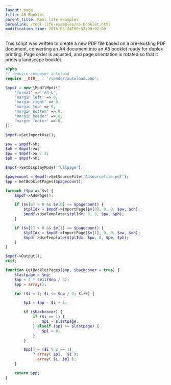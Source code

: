```yaml
---
layout: page
title: A5 Booklet
parent_title: Real life examples
permalink: /real-life-examples/a5-booklet.html
modification_time: 2016-05-24T09:53:00+02:00
---
```


This script was written to create a new PDF file based on a pre-existing PDF document, converting an A4 document
into an A5 booklet ready for duplex printing. Page order is adjusted, and page orientation is rotated so that
it prints a landscape booklet.

```php
<?php
// require composer autoload
require __DIR__ . '/vendor/autoload.php';

$mpdf = new \Mpdf\Mpdf([
    'format' => 'A4-L',
    'margin_left' => 0,
    'margin_right' => 0,
    'margin_top' => 0,
    'margin_bottom' => 0,
    'margin_header' => 0,
    'margin_footer' => 0,
]);

$mpdf->SetImportUse();

$ow = $mpdf->h;
$oh = $mpdf->w;
$pw = $mpdf->w / 2;
$ph = $mpdf->h;

$mpdf->SetDisplayMode('fullpage');

$pagecount = $mpdf->SetSourceFile('A4sourcefile.pdf');
$pp = GetBookletPages($pagecount);

foreach ($pp as $v) {
    $mpdf->AddPage();

    if ($v[0] > 0 && $v[0] <= $pagecount) {
        $tplIdx = $mpdf->ImportPage($v[0], 0, 0, $ow, $oh);
        $mpdf->UseTemplate($tplIdx, 0, 0, $pw, $ph);
    }

    if ($v[1] > 0 && $v[1] <= $pagecount) {
        $tplIdx = $mpdf->ImportPage($v[1], 0, 0, $ow, $oh);
        $mpdf->UseTemplate($tplIdx, $pw, 0, $pw, $ph);
    }
}

$mpdf->Output();
exit;

function GetBookletPages($np, $backcover = true) {
    $lastpage = $np;
    $np = 4 * ceil($np / 4);
    $pp = array();

    for ($i = 1; $i <= $np / 2; $i++) {

        $p1 = $np - $i + 1;

        if ($backcover) {
            if ($i == 1) {
                $p1 = $lastpage;
            } elseif ($p1 >= $lastpage) {
                $p1 = 0;
            }
        }

        $pp[] = ($i % 2 == 1)
            ? array( $p1,  $i );
            : array( $i, $p1 );
    }

    return $pp;
}

```

